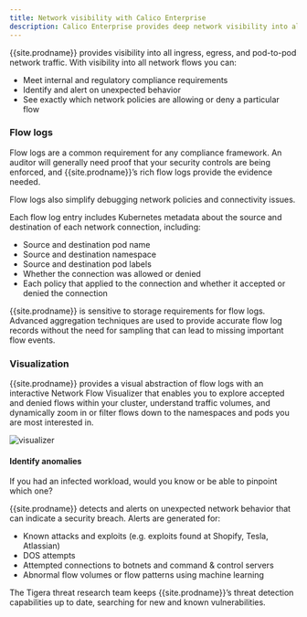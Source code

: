 ```yaml
---
title: Network visibility with Calico Enterprise
description: Calico Enterprise provides deep network visibility into all ingress, egress and pod-to-pod network traffic.
---
```


{{site.prodname}} provides visibility into all ingress, egress, and pod-to-pod network traffic. With visibility into all network flows you can:

- Meet internal and regulatory compliance requirements
- Identify and alert on unexpected behavior
- See exactly which network policies are allowing or deny a particular flow

### Flow logs 

Flow logs are a common requirement for any compliance framework. An auditor will generally need proof that your security controls are being enforced, and {{site.prodname}}’s rich flow logs provide the evidence needed.

Flow logs also simplify debugging network policies and connectivity issues.

Each flow log entry includes Kubernetes metadata about the source and destination of each network connection, including:

- Source and destination pod name
- Source and destination namespace
- Source and destination pod labels
- Whether the connection was allowed or denied
- Each policy that applied to the connection and whether it accepted or denied the connection

{{site.prodname}} is sensitive to storage requirements for flow logs.  Advanced aggregation techniques are used to provide accurate flow log records without the need for sampling that can lead to missing important flow events.

### Visualization 

{{site.prodname}} provides a visual abstraction of flow logs with an interactive Network Flow Visualizer that enables you to explore accepted and denied flows within your cluster, understand traffic volumes, and dynamically zoom in or filter flows down to the namespaces and pods you are most interested in.

![visualizer]({{site.baseurl}}/images/visualizer.png)

#### Identify anomalies

If you had an infected workload, would you know or be able to pinpoint which one?

{{site.prodname}} detects and alerts on unexpected network behavior that can indicate a security breach. Alerts are generated for:

- Known attacks and exploits (e.g. exploits found at Shopify, Tesla, Atlassian)
- DOS attempts
- Attempted connections to botnets and command & control servers
- Abnormal flow volumes or flow patterns using machine learning

The Tigera threat research team keeps {{site.prodname}}’s threat detection capabilities up to date, searching for new and known vulnerabilities.